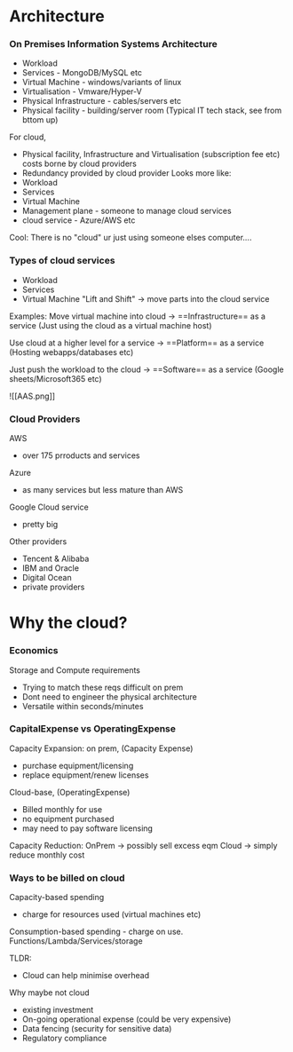# Architecture

### On Premises Information Systems Architecture
- Workload 
- Services - MongoDB/MySQL etc
- Virtual Machine - windows/variants of linux
- Virtualisation - Vmware/Hyper-V
- Physical Infrastructure - cables/servers etc
- Physical facility - building/server room
(Typical IT tech stack, see from bttom up)

For cloud,
- Physical facility, Infrastructure and Virtualisation (subscription fee etc) costs borne by cloud providers
- Redundancy provided by cloud provider
Looks more like:
- Workload 
- Services 
- Virtual Machine
- Management plane - someone to manage cloud services
- cloud service - Azure/AWS etc

Cool: There is no "cloud" ur just using someone elses computer....


### Types of cloud services
- Workload
- Services
- Virtual Machine
"Lift and Shift" -> move parts into the cloud service

Examples:
Move virtual machine into cloud -> ==Infrastructure== as a service
(Just using the cloud as a virtual machine host)

Use cloud at a higher level for a service -> ==Platform== as a service
(Hosting webapps/databases etc)

Just push the workload to the cloud -> ==Software== as a service
(Google sheets/Microsoft365 etc)

![[AAS.png]]

### Cloud Providers

AWS
- over 175 prroducts and services

Azure
- as many services but less mature than AWS

Google Cloud service
- pretty big

Other providers
- Tencent & Alibaba
- IBM and Oracle
- Digital Ocean
- private providers


# Why the cloud?

### Economics
Storage and Compute requirements
- Trying to match these reqs difficult on prem
- Dont need to engineer the physical architecture
- Versatile within seconds/minutes

### CapitalExpense vs OperatingExpense
Capacity Expansion:
on prem,
(Capacity Expense)
- purchase equipment/licensing
- replace equipment/renew licenses

Cloud-base,
(OperatingExpense)
- Billed monthly for use
- no equipment purchased
- may need to pay software licensing

Capacity Reduction:
OnPrem -> possibly sell excess eqm
Cloud -> simply reduce monthly cost

### Ways to be billed on cloud
Capacity-based spending
- charge for resources used (virtual machines etc)

Consumption-based spending
	- charge on use. Functions/Lambda/Services/storage


TLDR:
- Cloud can help minimise overhead 

Why maybe not cloud
- existing investment
- On-going operational expense (could be very expensive)
- Data fencing (security for sensitive data)
- Regulatory compliance



